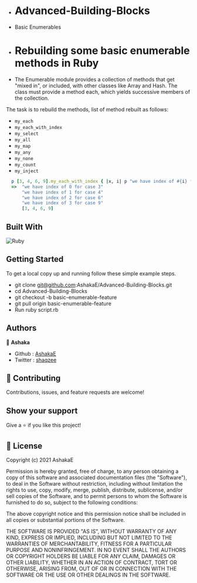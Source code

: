 - # Advanced-Building-Blocks
- Basic Enumerables

- # Rebuilding some basic enumerable methods in Ruby 

- The Enumerable module provides a collection of methods that get "mixed in", or included, with other classes like Array and Hash. The class must provide a method each, which yields successive members of the collection.

The task is to rebuild the methods, list of method rebuilt as follows:
- `my_each`
- `my_each_with_index`
- `my_select`
- `my_all`
- `my_map`
- `my_any`
- `my_none`
- `my_count`
- `my_inject`

```ruby
  p [3, 4, 6, 9].my_each_with_index { |x, i| p "we have index of #{i} for case #{x}"}
  =>  "we have index of 0 for case 3"
      "we have index of 1 for case 4"
      "we have index of 2 for case 6"
      "we have index of 3 for case 9"
      [3, 4, 6, 9]
```


## Built With

![Ruby](https://www.vectorlogo.zone/logos/ruby-lang/ruby-lang-horizontal.svg)

## Getting Started

To get a local copy up and running follow these simple example steps.

- git clone git@github.com:AshakaE/Advanced-Building-Blocks.git
- cd Advanced-Building-Blocks
- git checkout -b basic-enumerable-feature
- git pull origin basic-enumerable-feature
- Run ruby script.rb


## Authors

👤 **Ashaka**

- Github : [AshakaE](https://github.com/AshakaE)
- Twitter : [shaqzee](https://twitter.com/shaqzee_)

## 🤝 Contributing

Contributions, issues, and feature requests are welcome!

## Show your support

Give a ⭐️ if you like this project!

## 📝 License

Copyright (c) 2021 AshakaE

Permission is hereby granted, free of charge, to any person obtaining a copy
of this software and associated documentation files (the "Software"), to deal
in the Software without restriction, including without limitation the rights
to use, copy, modify, merge, publish, distribute, sublicense, and/or sell
copies of the Software, and to permit persons to whom the Software is
furnished to do so, subject to the following conditions:

The above copyright notice and this permission notice shall be included in all
copies or substantial portions of the Software.

THE SOFTWARE IS PROVIDED "AS IS", WITHOUT WARRANTY OF ANY KIND, EXPRESS OR
IMPLIED, INCLUDING BUT NOT LIMITED TO THE WARRANTIES OF MERCHANTABILITY,
FITNESS FOR A PARTICULAR PURPOSE AND NONINFRINGEMENT. IN NO EVENT SHALL THE
AUTHORS OR COPYRIGHT HOLDERS BE LIABLE FOR ANY CLAIM, DAMAGES OR OTHER
LIABILITY, WHETHER IN AN ACTION OF CONTRACT, TORT OR OTHERWISE, ARISING FROM,
OUT OF OR IN CONNECTION WITH THE SOFTWARE OR THE USE OR OTHER DEALINGS IN THE
SOFTWARE.
